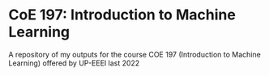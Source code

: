 # CoE 197: Introduction to Machine Learning
A repository of my outputs for the course COE 197 (Introduction to Machine Learning) offered by UP-EEEI last 2022
